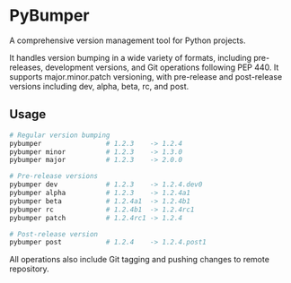 # PyBumper

A comprehensive version management tool for Python projects.

It handles version bumping in a wide variety of formats, including pre-releases, development versions, and Git operations following PEP 440. It supports major.minor.patch versioning, with pre-release and post-release versions including dev, alpha, beta, rc, and post.

## Usage

```python
# Regular version bumping
pybumper                # 1.2.3    -> 1.2.4
pybumper minor          # 1.2.3    -> 1.3.0
pybumper major          # 1.2.3    -> 2.0.0

# Pre-release versions
pybumper dev            # 1.2.3    -> 1.2.4.dev0
pybumper alpha          # 1.2.3    -> 1.2.4a1
pybumper beta           # 1.2.4a1  -> 1.2.4b1
pybumper rc             # 1.2.4b1  -> 1.2.4rc1
pybumper patch          # 1.2.4rc1 -> 1.2.4

# Post-release version
pybumper post           # 1.2.4    -> 1.2.4.post1
```

All operations also include Git tagging and pushing changes to remote repository.
